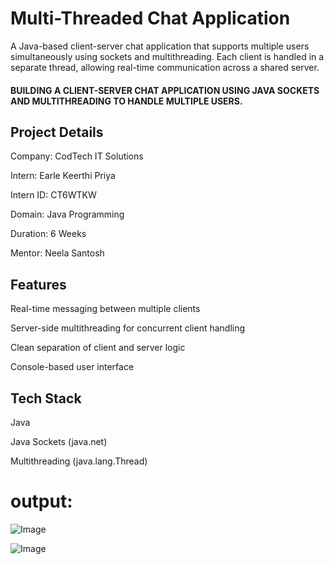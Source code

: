 
# Multi-Threaded Chat Application

A Java-based client-server chat application that supports multiple users simultaneously using sockets and multithreading. Each client is handled in a separate thread, allowing real-time communication across a shared server.



#### BUILDING A CLIENT-SERVER CHAT APPLICATION  USING JAVA SOCKETS AND  MULTITHREADING TO HANDLE MULTIPLE  USERS.

## Project Details
Company: CodTech IT Solutions

Intern: Earle Keerthi Priya

Intern ID: CT6WTKW

Domain: Java Programming

Duration: 6 Weeks

Mentor: Neela Santosh








## Features
Real-time messaging between multiple clients

Server-side multithreading for concurrent client handling

Clean separation of client and server logic

Console-based user interface

## Tech Stack


Java

Java Sockets (java.net)

Multithreading (java.lang.Thread)







# output:

![Image](https://github.com/user-attachments/assets/7fe00082-cc3a-4366-8b3c-051b22b16bd3)

![Image](https://github.com/user-attachments/assets/7fa4835c-4a58-44a1-972e-aeec32baeab9)
